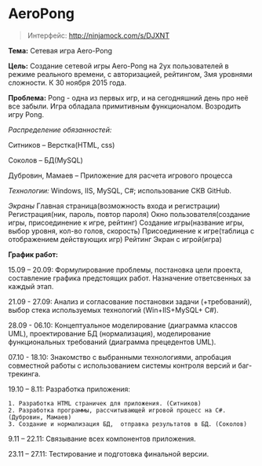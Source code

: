 # AeroPong

>Интерфейс: http://ninjamock.com/s/DJXNT

**Тема:**  Сетевая игра Aero-Pong

**Цель:** Создание сетевой игры Aero-Pong на 2ух пользователей в режиме реального времени, с авторизацией, рейтингом, 3мя уровнями сложности.  К 30 ноября 2015 года.

**Проблема:** Pong - одна из первых игр, и на сегодняшний день про неё все забыли. Игра обладала примитивным функционалом. Возродить игру Pong. 

*Распределение обязанностей:*

Ситников – Верстка(HTML, css)

Соколов – БД(MySQL)

Дубровин, Мамаев – Приложение для расчета игрового процесса

*Технологии:*  Windows, IIS, MySQL, C#; использование СКВ GitHub.

*Экраны*
Главная страница(возможность входа и регистрации)
Регистрация(ник, пароль, повтор пароля)
Окно пользователя(создание игры, присоединение к игре, рейтинг)
Создание игры(название игры, выбор уровня, кол-во голов, скорость)
Присоединение к игре(таблица с отображением действующих игр)
Рейтинг
Экран  с игрой(игра)

**График работ:**

15.09 – 20.09: Формулирование проблемы, постановка цели проекта, составление графика предстоящих работ. Назначение ответсвенных за каждый этап.

21.09 - 27.09: Анализ и согласование постановки задачи (+требований), выбор стека используемых технологий (Win+IIS+MySQL+ С#).

28.09 - 06.10: Концептуальное моделирование (диаграмма классов UML), проектирование БД (нормализация), моделирование функциональных требований (диаграмма прецедентов UML).

07.10 - 18.10: Знакомство с выбранными технологиями, апробация совместной работы с использованием системы контроля версий и баг-трекинга.

19.10 – 8.11:  Разработка приложения:

	1. Разработка HTML страничек для приложения. (Ситников)
	2. Разработка программы, рассчитывающей игровой процесс на С#. (Дубровин, Мамаев)
	3. Создание и нормализация БД,  отправка результатов в БД. (Соколов)
 
9.11 – 22.11: Связывание всех компонентов приложения.

23.11 – 27.11: Тестирование и подготовка финальной версии.

